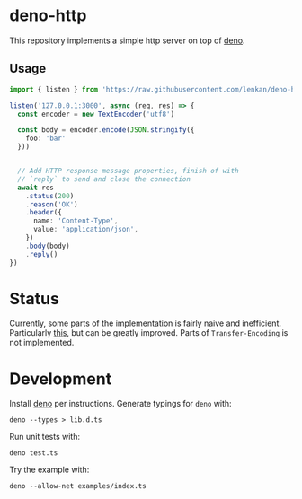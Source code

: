 # deno-http

This repository implements a simple http server on top of [deno](https://github.com/denoland/deno).

## Usage

```typescript
import { listen } from 'https://raw.githubusercontent.com/lenkan/deno-http/v0.0.2/src/http'

listen('127.0.0.1:3000', async (req, res) => {
  const encoder = new TextEncoder('utf8')

  const body = encoder.encode(JSON.stringify({
    foo: 'bar'
  }))


  // Add HTTP response message properties, finish of with
  // `reply` to send and close the connection
  await res
    .status(200)
    .reason('OK')
    .header({
      name: 'Content-Type',
      value: 'application/json',
    })
    .body(body)
    .reply()
})
```

# Status
Currently, some parts of the implementation is fairly naive and inefficient. Particularly [this](https://github.com/lenkan/deno-http/blob/master/src/http-request.ts#L54), but can be greatly improved. Parts of `Transfer-Encoding` is not implemented.

# Development

Install [deno](https://github.com/denoland/deno) per instructions. Generate typings for `deno` with:

```
deno --types > lib.d.ts
```

Run unit tests with:

```
deno test.ts
```

Try the example with:

```
deno --allow-net examples/index.ts
```
